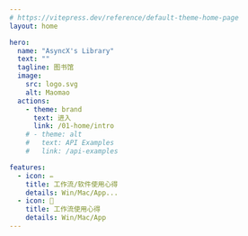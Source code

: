 ```yaml
---
# https://vitepress.dev/reference/default-theme-home-page
layout: home

hero:
  name: "AsyncX's Library"
  text: ""
  tagline: 图书馆
  image:
    src: logo.svg
    alt: Maomao
  actions:
    - theme: brand
      text: 进入
      link: /01-home/intro
    # - theme: alt
    #   text: API Examples
    #   link: /api-examples

features:
  - icon: ✏️
    title: 工作流/软件使用心得
    details: Win/Mac/App...
  - icon: 📇
    title: 工作流使用心得
    details: Win/Mac/App
---
```


